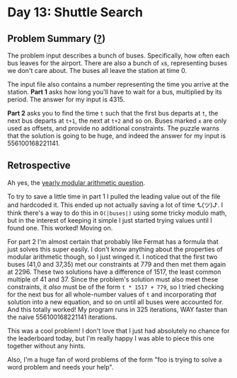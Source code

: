 # Day 13: Shuttle Search

## Problem Summary ([?](https://adventofcode.com/2020/day/13))

The problem input describes a bunch of buses.
Specifically, how often each bus leaves for the airport.
There are also a bunch of `x`s, representing buses we don't care about.
The buses all leave the station at time 0.

The input file also contains a number representing the time you arrive at the station. **Part 1** asks how long you'll have to wait for a bus, multiplied by its period. The answer for my input is 4315.

**Part 2** asks you to find the time `t` such that the first bus departs at `t`, the next bus departs at `t+1`, the next at `t+2` and so on.
Buses marked `x` are only used as offsets, and provide no additional constraints.
The puzzle warns that the solution is going to be huge, and indeed the answer for my input is 556100168221141.


## Retrospective

Ah yes, the [yearly modular arithmetic question](https://github.com/orez-/Advent-of-Code-2019/tree/master/day22).

To try to save a little time in part 1 I pulled the leading value out of the file and hardcoded it.
This ended up not actually saving a lot of time ᖍ(ツ)ᖌ.
I think there's a way to do this in `O(|buses|)` using some tricky modulo math, but in the interest of keeping it simple I just started trying values until I found one.
This worked!
Moving on.

For part 2 I'm almost certain that probably like Fermat has a formula that just solves this super easily.
I don't know anything about the properties of modular arithmetic though, so I just winged it.
I noticed that the first two buses (41,0 and 37,35) met our constraints at 779 and then met them again at 2296.
These two solutions have a difference of 1517, the least common multiple of 41 and 37.
Since the problem's solution must also meet these constraints, it _also_ must be of the form `t * 1517 + 779`, so I tried checking for the next bus for all whole-number values of `t` and incorporating _that_ solution into a new equation, and so on until all buses were accounted for.
And this totally worked!
My program runs in 325 iterations, WAY faster than the naive 556100168221141 iterations.

This was a cool problem!
I don't love that I just had absolutely no chance for the leaderboard today, but I'm really happy I was able to piece this one together without any hints.

Also, I'm a huge fan of word problems of the form "foo is trying to solve a word problem and needs your help".
